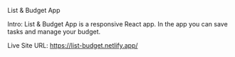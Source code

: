 List & Budget App

Intro:
 List & Budget App is a responsive React app. In the app you can save tasks and manage your budget.
 
Live Site URL: https://list-budget.netlify.app/
